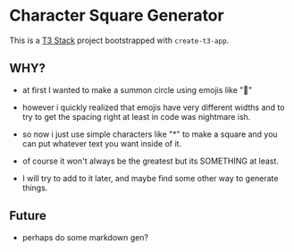 # Character Square Generator

This is a [T3 Stack](https://create.t3.gg/) project bootstrapped with `create-t3-app`.

## WHY?

- at first I wanted to make a summon circle using emojis like "🎃"

- however i quickly realized that emojis have very different widths and to try to get the spacing right at least in code was nightmare ish.

- so now i just use simple characters like "*" to make a square and you can put whatever text you want inside of it.

- of course it won't always be the greatest but its SOMETHING at least.

- I will try to add to it later, and maybe find some other way to generate things.

## Future

- perhaps do some markdown gen?




